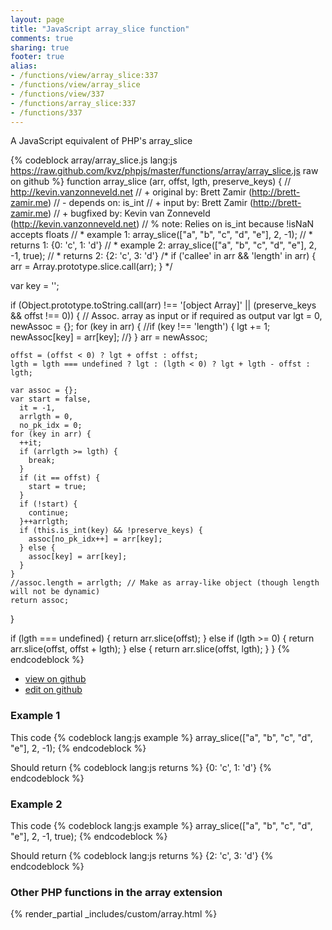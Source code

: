 ```yaml
---
layout: page
title: "JavaScript array_slice function"
comments: true
sharing: true
footer: true
alias:
- /functions/view/array_slice:337
- /functions/view/array_slice
- /functions/view/337
- /functions/array_slice:337
- /functions/337
---
```

<!-- Generated by Rakefile:build -->
A JavaScript equivalent of PHP's array_slice

{% codeblock array/array_slice.js lang:js https://raw.github.com/kvz/phpjs/master/functions/array/array_slice.js raw on github %}
function array_slice (arr, offst, lgth, preserve_keys) {
  // http://kevin.vanzonneveld.net
  // +   original by: Brett Zamir (http://brett-zamir.me)
  // -    depends on: is_int
  // +      input by: Brett Zamir (http://brett-zamir.me)
  // +   bugfixed by: Kevin van Zonneveld (http://kevin.vanzonneveld.net)
  // %          note: Relies on is_int because !isNaN accepts floats
  // *     example 1: array_slice(["a", "b", "c", "d", "e"], 2, -1);
  // *     returns 1: {0: 'c', 1: 'd'}
  // *     example 2: array_slice(["a", "b", "c", "d", "e"], 2, -1, true);
  // *     returns 2: {2: 'c', 3: 'd'}
/*
  if ('callee' in arr && 'length' in arr) {
    arr = Array.prototype.slice.call(arr);
  }
  */

  var key = '';

  if (Object.prototype.toString.call(arr) !== '[object Array]' ||
    (preserve_keys && offst !== 0)) { // Assoc. array as input or if required as output
    var lgt = 0,
      newAssoc = {};
    for (key in arr) {
      //if (key !== 'length') {
      lgt += 1;
      newAssoc[key] = arr[key];
      //}
    }
    arr = newAssoc;

    offst = (offst < 0) ? lgt + offst : offst;
    lgth = lgth === undefined ? lgt : (lgth < 0) ? lgt + lgth - offst : lgth;

    var assoc = {};
    var start = false,
      it = -1,
      arrlgth = 0,
      no_pk_idx = 0;
    for (key in arr) {
      ++it;
      if (arrlgth >= lgth) {
        break;
      }
      if (it == offst) {
        start = true;
      }
      if (!start) {
        continue;
      }++arrlgth;
      if (this.is_int(key) && !preserve_keys) {
        assoc[no_pk_idx++] = arr[key];
      } else {
        assoc[key] = arr[key];
      }
    }
    //assoc.length = arrlgth; // Make as array-like object (though length will not be dynamic)
    return assoc;
  }

  if (lgth === undefined) {
    return arr.slice(offst);
  } else if (lgth >= 0) {
    return arr.slice(offst, offst + lgth);
  } else {
    return arr.slice(offst, lgth);
  }
}
{% endcodeblock %}

 - [view on github](https://github.com/kvz/phpjs/blob/master/functions/array/array_slice.js)
 - [edit on github](https://github.com/kvz/phpjs/edit/master/functions/array/array_slice.js)

### Example 1
This code
{% codeblock lang:js example %}
array_slice(["a", "b", "c", "d", "e"], 2, -1);
{% endcodeblock %}

Should return
{% codeblock lang:js returns %}
{0: 'c', 1: 'd'}
{% endcodeblock %}

### Example 2
This code
{% codeblock lang:js example %}
array_slice(["a", "b", "c", "d", "e"], 2, -1, true);
{% endcodeblock %}

Should return
{% codeblock lang:js returns %}
{2: 'c', 3: 'd'}
{% endcodeblock %}


### Other PHP functions in the array extension
{% render_partial _includes/custom/array.html %}

